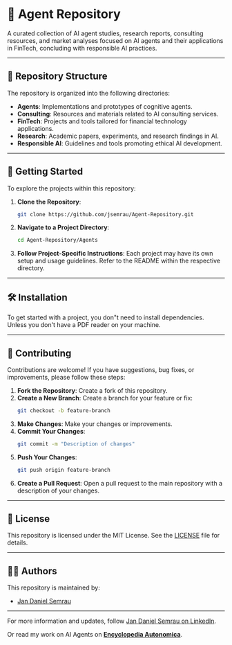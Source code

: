 
# 🧠 Agent Repository

A curated collection of AI agent studies, research reports, consulting resources, and market analyses focused on AI agents and their applications in FinTech, concluding with responsible AI practices.


---

## 📁 Repository Structure

The repository is organized into the following directories:

- **Agents**: Implementations and prototypes of cognitive agents.
- **Consulting**: Resources and materials related to AI consulting services.
- **FinTech**: Projects and tools tailored for financial technology applications.
- **Research**: Academic papers, experiments, and research findings in AI.
- **Responsible AI**: Guidelines and tools promoting ethical AI development.

---

## 🚀 Getting Started

To explore the projects within this repository:

1. **Clone the Repository**:
   ```bash
   git clone https://github.com/jsemrau/Agent-Repository.git
   ```

2. **Navigate to a Project Directory**:
   ```bash
   cd Agent-Repository/Agents
   ```

3. **Follow Project-Specific Instructions**:
   Each project may have its own setup and usage guidelines. Refer to the README within the respective directory.

---

## 🛠 Installation

To get started with a project, you don"t need to install dependencies.
Unless you don't have a PDF reader on your machine.


---

## 🤝 Contributing

Contributions are welcome! If you have suggestions, bug fixes, or improvements, please follow these steps:

1. **Fork the Repository**: Create a fork of this repository.
2. **Create a New Branch**: Create a branch for your feature or fix:
   ```bash
   git checkout -b feature-branch
   ```
3. **Make Changes**: Make your changes or improvements.
4. **Commit Your Changes**:
   ```bash
   git commit -m "Description of changes"
   ```
5. **Push Your Changes**:
   ```bash
   git push origin feature-branch
   ```
6. **Create a Pull Request**: Open a pull request to the main repository with a description of your changes.

---

## 📄 License

This repository is licensed under the MIT License. See the [LICENSE](LICENSE) file for details.

---

## 🧑‍💻 Authors

This repository is maintained by:

- [Jan Daniel Semrau](https://github.com/jsemrau)

---

For more information and updates, follow [Jan Daniel Semrau on LinkedIn](https://www.linkedin.com/in/jandsemrau/).

Or read my work on AI Agents on **[Encyclopedia Autonomica](https://jdsemrau.substack.com)**.

